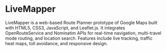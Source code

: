 # LiveMapper
LiveMapper is a web-based Route Planner prototype of Google Maps built with HTML5, CSS3, JavaScript, and Leaflet.js. It integrates OpenRouteService and Nominatim APIs for real-time navigation, multi-travel mode routing, and location search. Features include live tracking, traffic heat maps, toll avoidance, and responsive design.
